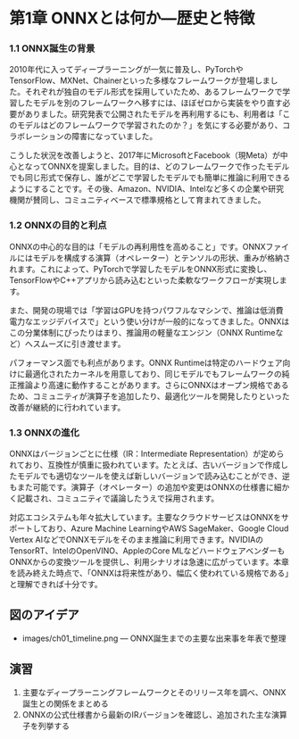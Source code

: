 # 第1章 ONNXとは何か―歴史と特徴
### 1.1 ONNX誕生の背景
2010年代に入ってディープラーニングが一気に普及し、PyTorchやTensorFlow、MXNet、Chainerといった多様なフレームワークが登場しました。それぞれが独自のモデル形式を採用していたため、あるフレームワークで学習したモデルを別のフレームワークへ移すには、ほぼゼロから実装をやり直す必要がありました。研究発表で公開されたモデルを再利用するにも、利用者は「このモデルはどのフレームワークで学習されたのか？」を気にする必要があり、コラボレーションの障害になっていました。

こうした状況を改善しようと、2017年にMicrosoftとFacebook（現Meta）が中心となってONNXを提案しました。目的は、どのフレームワークで作ったモデルでも同じ形式で保存し、誰がどこで学習したモデルでも簡単に推論に利用できるようにすることです。その後、Amazon、NVIDIA、Intelなど多くの企業や研究機関が賛同し、コミュニティベースで標準規格として育まれてきました。

### 1.2 ONNXの目的と利点
ONNXの中心的な目的は「モデルの再利用性を高めること」です。ONNXファイルにはモデルを構成する演算（オペレーター）とテンソルの形状、重みが格納されます。これによって、PyTorchで学習したモデルをONNX形式に変換し、TensorFlowやC++アプリから読み込むといった柔軟なワークフローが実現します。

また、開発の現場では「学習はGPUを持つパワフルなマシンで、推論は低消費電力なエッジデバイスで」という使い分けが一般的になってきました。ONNXはこの分業体制にぴったりはまり、推論用の軽量なエンジン（ONNX Runtimeなど）へスムーズに引き渡せます。

パフォーマンス面でも利点があります。ONNX Runtimeは特定のハードウェア向けに最適化されたカーネルを用意しており、同じモデルでもフレームワークの純正推論より高速に動作することがあります。さらにONNXはオープン規格であるため、コミュニティが演算子を追加したり、最適化ツールを開発したりといった改善が継続的に行われています。

### 1.3 ONNXの進化
ONNXはバージョンごとに仕様（IR：Intermediate Representation）が定められており、互換性が慎重に扱われています。たとえば、古いバージョンで作成したモデルでも適切なツールを使えば新しいバージョンで読み込むことができ、逆もまた可能です。演算子（オペレーター）の追加や変更はONNXの仕様書に細かく記載され、コミュニティで議論したうえで採用されます。

対応エコシステムも年々拡大しています。主要なクラウドサービスはONNXをサポートしており、Azure Machine LearningやAWS SageMaker、Google Cloud Vertex AIなどでONNXモデルをそのまま推論に利用できます。NVIDIAのTensorRT、IntelのOpenVINO、AppleのCore MLなどハードウェアベンダーもONNXからの変換ツールを提供し、利用シナリオは急速に広がっています。本章を読み終えた時点で、「ONNXは将来性があり、幅広く使われている規格である」と理解できれば十分です。

## 図のアイデア
- images/ch01_timeline.png — ONNX誕生までの主要な出来事を年表で整理

## 演習
1. 主要なディープラーニングフレームワークとそのリリース年を調べ、ONNX誕生との関係をまとめる
2. ONNXの公式仕様書から最新のIRバージョンを確認し、追加された主な演算子を列挙する
